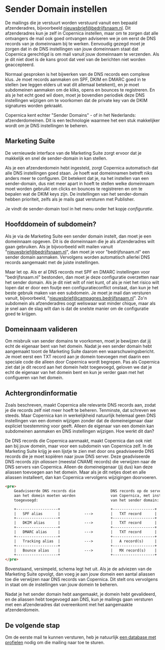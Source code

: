 # Sender Domain instellen

De mailings die je verstuurt worden verstuurd vanuit een bepaald afzenderadres,
bijvoorbeeld nieuwsbrief@bedrijfsnaam.nl. Dit afzenderadres kun je zelf in 
Copernica instellen, maar om te zorgen dat alle ontvangers de mail ook goed 
ontvangen adviseren we je om eerst de DNS records van je domeinnaam bij te werken. 
Eenvoudig gezegd moet je zorgen dat in de DNS instellingen van jouw domeinnaam
staat dat Copernica gerechtigd is om mail vanuit jouw domeinnaam te verzenden. Als je 
dit niet doet is de kans groot dat veel van de berichten niet worden geaccepteerd.

Normaal gesproken is het bijwerken van de DNS records een complexe klus. Je
moet records aanmaken om SPF, DKIM en DMARC goed in te stellen (we leggen elders
uit wat dit allemaal betekent), en je moet subdomeinen aanmaken om de kliks,
opens en bounces te registreren. En als je het echt goed wil doen, moet je
bovendien periodiek deze DNS instellingen wijzigen om te voorkomen dat de
private key van de DKIM signatures worden gekraakt.

Copernica kent echter "Sender Domains" - of in het Nederlands: afzenderdomeinen.
Dit is een technologie waarmee het een stuk makkelijker wordt om je DNS
instellingen te beheren.


## Marketing Suite

De vernieuwde interface van de Marketing Suite zorgt ervoor dat je makkelijk en snel
de sender-domain in kan stellen.

Als je een afzenderdomein hebt ingesteld, zorgt Copernica automatisch
dat alle DNS instellingen goed staan. Je hoeft wat domeinnamen betreft niks
anders meer te configuren. Dit betekent dat je, na het instellen van een sender-domain,
dus niet meer apart in hoeft te stellen welke domeinnaam moet worden gebruikt om clicks en 
bounces te registreren en om te bepalen wat de DKIM keys zijn. De instellingen van het 
sender-domain hebben prioriteit, zelfs als je mails gaat versturen met Publisher. 

Je vindt de sender-domain tool in het menu onder het kopje *configuratie*.


## Hoofddomein of subdomein?

Als je via de Marketing Suite een sender domain instelt, dan moet je een
domeinnaam opgeven. Dit is de domeinnaam die je als afzenderadres wilt gaan
gebruiken. Als je bijvoorbeeld wilt mailen vanuit "nieuwsbrief@bedrijfsnaam.nl", 
dan moet je voor "bedrijfsnaam.nl" een sender domain aanmaken. Vervolgens
worden automatisch allerlei DNS records aangemaakt met de juiste instellingen.

Maar let op. Als er al DNS records met SPF en DMARC instellingen
voor "bedrijfsnaam.nl" bestonden, dan moet je deze configuratie overzetten
naar het sender domain. Als je dit niet wilt of niet kunt, of als je niet het risico
wilt lopen dat er door een foutje een configuratieconflict onstaat, dan kun
je het beste gebruik maken van een subdomein. Je moet je mail dan versturen
vanuit, bijvoorbeeld, "nieuwsbrief@campagnes.bedrijfsnaam.nl". Zo'n subdomein 
als afzenderadres oogt weliswaar wat minder chique, maar als je snel aan de slag 
wilt dan is dat de snelste manier om de configuratie goed te krijgen. 


## Domeinnaam valideren

Om misbruik van sender domains te voorkomen, moet je bewijzen dat jij echt de 
eigenaar bent van het domein. Nadat je een sender domain hebt aangemaakt toont de Marketing Suite
daarom een waarschuwingsbericht. Je moet eerst een TXT record aan je domein
toevoegen met daarin een speciale code die alleen door Copernica wordt begrepen. 
Pas als Copernica ziet dat je dit record aan het domein hebt toegevoegd, geloven
we dat je echt de eigenaar van het domein bent en kun je verder gaan met
het configueren van het domein.


## Achtergrondinformatie

Zoals beschreven, maakt Copernica alle relevante DNS records aan, zodat je
die records zelf niet meer hoeft te beheren. Tenminste, dat schreven we steeds.
Maar Copernica kan in werkelijkheid natuurlijk helemaal geen DNS instellingen 
van een domein wijzigen zonder dat de domeineigenaar daar expliciet toestemming
voor geeft. Alleen de eigenaar van een domein kan subdomeinen aanmaken en DNS
instellingen wijzigen. Hoe werkt dit dan?

De DNS records die Copernica aanmaakt, maakt Copernica dan ook niet aan bij 
jouw domein, maar voor een subdomein van Copernica zelf. In de Marketing Suite 
krijg je een lijstje te zien met door ons geadviseerde DNS records die je moet
kopiëren naar jouw DNS server. Deze geadviseerde DNS records zijn *aliassen* (meestal CNAME 
records) die verwijzen naar de DNS servers van Copernica. Alleen de domeineigenaar
(jij dus) kan deze aliassen toevoegen aan het domein. Maar als je dit netjes
doet en alle aliassen installeert, dan kan Copernica vervolgens wijzigingen
doorvoeren.

```html
<pre>
    Geadviseerde DNS records die                DNS records op de server
    aan het domein moeten worden                van Copernica, met instellingen
    toegevoegd:                                 van het sender domain:

    +-------------------+                       +-------------------+
    |   SPF alias       |           --->        |   TXT record      |
    +-------------------+                       +-------------------+
    |   DKIM alias      |           --->        |   TXT record      |
    +-------------------+                       +-------------------+
    |   DMARC alias     |           --->        |   TXT record      |
    +-------------------+                       +-------------------+
    |   Tracking alias  |           --->        |   A record(s)     |
    +-------------------+                       +-------------------+
    |   Bounce alias    |           --->        |   MX record(s)    |
    +-------------------+                       +-------------------+
</pre>
```

Bovenstaand, versimpeld, schema legt het uit. Als je de adviezen van de 
Marketing Suite opvolgt, dan voeg je aan jouw domein een aantal aliassen toe 
die verwijzen naar DNS records van Copernica. Dit stelt ons vervolgens in staat 
om de instellingen van jouw domein te beheren.

Nadat je het sender domain hebt aangemaakt, je domein hebt gevalideerd, en
de aliassen hebt toegevoegd aan DNS, kun je mailings gaan versturen met een 
afzenderadres dat overeenkomt met het aangemaakte afzenderdomein.


## De volgende stap

Om de eerste mail te kunnen versturen, heb je natuurlijk 
[een database met profielen](quick-database-guide) nodig om die mailing naar
toe te sturen.
